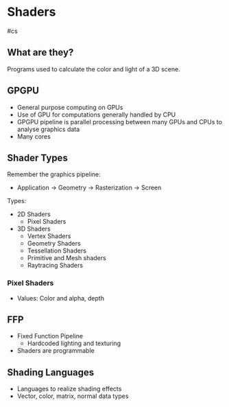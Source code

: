 # Shaders
#cs 

## What are they?

Programs used to calculate the color and light of a 3D scene.

## GPGPU

- General purpose computing on GPUs
- Use of GPU for computations generally handled by CPU
- GPGPU pipeline is parallel processing between many GPUs and CPUs to analyse graphics data
- Many cores


## Shader Types

Remember the graphics pipeline:
- Application -> Geometry -> Rasterization -> Screen


Types:
- 2D Shaders
	- Pixel Shaders
- 3D Shaders
	- Vertex Shaders
	- Geometry Shaders
	- Tessellation Shaders
	- Primitive and Mesh shaders
	- Raytracing Shaders

### Pixel Shaders
- Values: Color and alpha, depth


## FFP

- Fixed Function Pipeline
	- Hardcoded lighting and texturing
- Shaders are programmable 


## Shading Languages

- Languages to realize shading effects
- Vector, color, matrix, normal data types